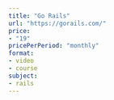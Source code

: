 ```yaml
---
title: "Go Rails"
url: "https://gorails.com/"
price: 
- "19"
pricePerPeriod: "monthly"
format: 
- video
- course
subject: 
- rails
---
```

